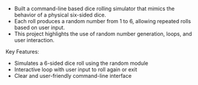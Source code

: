 - Built a command-line based dice rolling simulator that mimics the behavior of a physical six-sided dice. 
- Each roll produces a random number from 1 to 6, allowing repeated rolls based on user input. 
- This project highlights the use of random number generation, loops, and user interaction.
  
Key Features:
- Simulates a 6-sided dice roll using the random module
- Interactive loop with user input to roll again or exit
- Clear and user-friendly command-line interface
